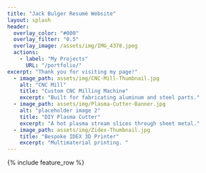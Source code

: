 ```yaml
---
title: "Jack Bulger Resumè Website"
layout: splash
header:
  overlay_color: "#000"
  overlay_filter: "0.5"
  overlay_image: /assets/img/IMG_4378.jpeg
  actions:
    - label: "My Projects"
      URL: "/portfolio/"
excerpt: "Thank you for visiting my page!"
  - image_path: assets/img/CNC-Mill-Thumbnail.jpg
    alt: "CNC Mill"
    title: "Custom CNC Milling Machine"
    excerpt: "Built for fabricating aluminum and steel parts."
  - image_path: assets/img/Plasma-Cutter-Banner.jpg
    alt: "placeholder image 2"
    title: "DIY Plasma Cutter"
    excerpt: "A hot plasma stream slices through sheet metal."
  - image_path: assets/img/Zidex-Thumbnail.jpg
    title: "Bespoke IDEX 3D Printer"
    excerpt: "Multimaterial printing. "
---
```

{% include feature_row %}

